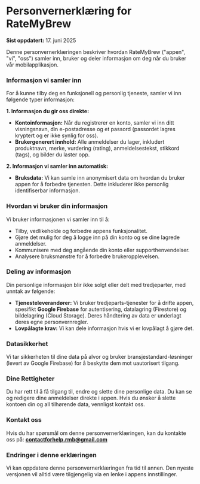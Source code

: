 # Personvernerklæring for RateMyBrew

**Sist oppdatert:** 17. juni 2025

Denne personvernerklæringen beskriver hvordan RateMyBrew ("appen", "vi", "oss") samler inn, bruker og deler informasjon om deg når du bruker vår mobilapplikasjon.

### Informasjon vi samler inn

For å kunne tilby deg en funksjonell og personlig tjeneste, samler vi inn følgende typer informasjon:

**1. Informasjon du gir oss direkte:**
* **Kontoinformasjon:** Når du registrerer en konto, samler vi inn ditt visningsnavn, din e-postadresse og et passord (passordet lagres kryptert og er ikke synlig for oss).
* **Brukergenerert innhold:** Alle anmeldelser du lager, inkludert produktnavn, merke, vurdering (rating), anmeldelsestekst, stikkord (tags), og bilder du laster opp.

**2. Informasjon vi samler inn automatisk:**
* **Bruksdata:** Vi kan samle inn anonymisert data om hvordan du bruker appen for å forbedre tjenesten. Dette inkluderer ikke personlig identifiserbar informasjon.

### Hvordan vi bruker din informasjon

Vi bruker informasjonen vi samler inn til å:
* Tilby, vedlikeholde og forbedre appens funksjonalitet.
* Gjøre det mulig for deg å logge inn på din konto og se dine lagrede anmeldelser.
* Kommunisere med deg angående din konto eller supporthenvendelser.
* Analysere bruksmønstre for å forbedre brukeropplevelsen.

### Deling av informasjon

Din personlige informasjon blir ikke solgt eller delt med tredjeparter, med unntak av følgende:
* **Tjenesteleverandører:** Vi bruker tredjeparts-tjenester for å drifte appen, spesifikt **Google Firebase** for autentisering, datalagring (Firestore) og bildelagring (Cloud Storage). Deres håndtering av data er underlagt deres egne personvernregler.
* **Lovpålagte krav:** Vi kan dele informasjon hvis vi er lovpålagt å gjøre det.

### Datasikkerhet

Vi tar sikkerheten til dine data på alvor og bruker bransjestandard-løsninger (levert av Google Firebase) for å beskytte dem mot uautorisert tilgang.

### Dine Rettigheter

Du har rett til å få tilgang til, endre og slette dine personlige data. Du kan se og redigere dine anmeldelser direkte i appen. Hvis du ønsker å slette kontoen din og all tilhørende data, vennligst kontakt oss.

### Kontakt oss

Hvis du har spørsmål om denne personvernerklæringen, kan du kontakte oss på:
**contactforhelp.rmb@gmail.com**

### Endringer i denne erklæringen

Vi kan oppdatere denne personvernerklæringen fra tid til annen. Den nyeste versjonen vil alltid være tilgjengelig via en lenke i appens innstillinger.
